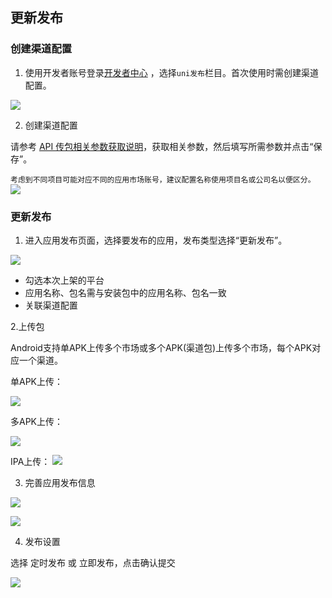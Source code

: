 
## 更新发布

### 创建渠道配置
1. 使用开发者账号登录[开发者中心](https://dev.dcloud.net.cn/) ，选择`uni发布`栏目。首次使用时需创建渠道配置。

![](https://web-ext-storage.dcloud.net.cn/appstore/config.png)

2. 创建渠道配置

请参考 [API 传包相关参数获取说明](https://uniapp.dcloud.net.cn/tutorial/uni-publish/config.html)，获取相关参数，然后填写所需参数并点击“保存”。

`考虑到不同项目可能对应不同的应用市场账号，建议配置名称使用项目名或公司名以便区分。`
![](https://web-ext-storage.dcloud.net.cn/appstore/2025-09-23_154817_464.png)

### 更新发布

1. 进入应用发布页面，选择要发布的应用，发布类型选择“更新发布”。

![](https://web-ext-storage.dcloud.net.cn/appstore/SCR-20251007-pcas.png)

- 勾选本次上架的平台
- 应用名称、包名需与安装包中的应用名称、包名一致
- 关联渠道配置


2.上传包

Android支持单APK上传多个市场或多个APK(渠道包)上传多个市场，每个APK对应一个渠道。

单APK上传：

![](https://web-ext-storage.dcloud.net.cn/appstore/SCR-20251007-pctx.png)

多APK上传：

![](https://web-ext-storage.dcloud.net.cn/appstore/SCR-20251008-kaxo.png)

IPA上传：
![](https://web-ext-storage.dcloud.net.cn/appstore/SCR-20251008-kdjc.png)

3. 完善应用发布信息

![](https://web-ext-storage.dcloud.net.cn/appstore/SCR-20251007-pjaw.png)


![](https://web-ext-storage.dcloud.net.cn/appstore/SCR-20251007-pjch.png)


4. 发布设置

选择 定时发布 或 立即发布，点击确认提交

![](https://web-ext-storage.dcloud.net.cn/appstore/SCR-20251007-pdky.png)

